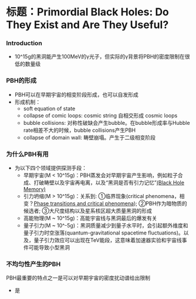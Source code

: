 # 标题：Primordial Black Holes: Do They Exist and Are They Useful?
### Introduction
* 10^15g的黑洞能产生100MeV的γ光子，但实际的γ背景将PBH的密度限制在很低的数量级

### PBH的形成
* PBH可以在早期宇宙的相变阶段形成，也可以自发形成
* 形成机制：
  - soft equation of state
  - collapse of comic loops: cosmic string 自相交形成 cosmic loops
  - bubble collisions: 对称性破缺会产生bubble。在bubble形成率与Hubble rate相差不大的时候，bubble collisions产生PBH
  - collapse of domain wall: 畴壁崩塌。产生于二级相变阶段

### 为什么PBH有用
* 为以下四个领域提供探测手段：
  - 早期宇宙(M < 10^15g)：PBH蒸发会对早期宇宙产生影响，例如粒子合成、打破畴壁以及宇宙再电离，以及“黑洞是否有引力记忆”[(Black Hole Memory)](https://link.springer.com/content/pdf/10.1007%2FBF02088203.pdf)
  - 引力坍缩(M > 10^15g)：关系到: 
    ①临界现象(critical phenomena，相变？[Phase transitions and critical phenomena](https://www.phas.ubc.ca/~jrottler/teaching/classnotes.pdf)); 
    ②PBH作为暗物质的候选者; 
    ③大尺度结构以及星系核区超大质量黑洞的形成
  - 高能物理(M ~ 10^15g)：高能宇宙线与黑洞最后的爆发有关
  - 量子引力(M ~ 10^-5g)：黑洞质量减少到量子水平时，会引起额外维度和量子引力时空涨落(quantum-gravitational spacetime fluctuations)。以及，量子引力效应可以出现在TeV能段，这意味着加速器实验和宇宙线事件可能导致小型黑洞
  
### 不均匀性产生的PBH
  PBH最重要的特点之一是可以对早期宇宙的密度扰动谱给出限制
  * 是
